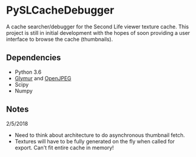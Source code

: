 # PySLCacheDebugger
A cache searcher/debugger for the Second Life viewer texture cache. This project is still in initial development with the hopes of soon providing a user interface to browse the cache (thumbnails).

## Dependencies
* Python 3.6
* [Glymur](https://github.com/quintusdias/glymur) and [OpenJPEG](http://www.openjpeg.org/)
* Scipy
* Numpy

## Notes

2/5/2018
* Need to think about architecture to do asynchronous thumbnail fetch.
* Textures will have to be fully generated on the fly when called for export. Can't fit entire cache in memory!